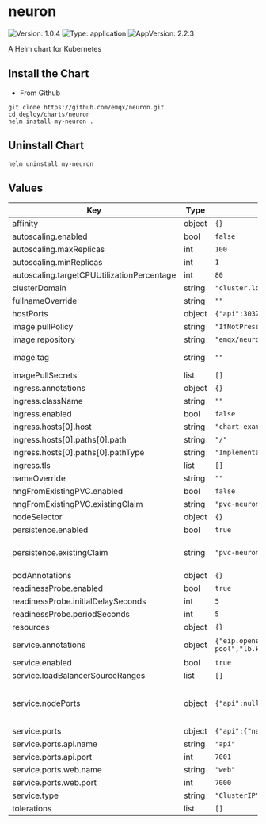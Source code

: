 # neuron

![Version: 1.0.4](https://img.shields.io/badge/Version-1.0.4-informational?style=flat-square) ![Type: application](https://img.shields.io/badge/Type-application-informational?style=flat-square) ![AppVersion: 2.2.3](https://img.shields.io/badge/AppVersion-2.2.3-informational?style=flat-square)

A Helm chart for Kubernetes


## Install the Chart

- From Github
```
git clone https://github.com/emqx/neuron.git
cd deploy/charts/neuron
helm install my-neuron .
```

## Uninstall Chart
```
helm uninstall my-neuron
```

## Values

| Key | Type | Default | Description |
|-----|------|---------|-------------|
| affinity | object | `{}` |  |
| autoscaling.enabled | bool | `false` |  |
| autoscaling.maxReplicas | int | `100` |  |
| autoscaling.minReplicas | int | `1` |  |
| autoscaling.targetCPUUtilizationPercentage | int | `80` |  |
| clusterDomain | string | `"cluster.local"` | Kubernetes Cluster Domain |
| fullnameOverride | string | `""` |  |
| hostPorts | object | `{"api":30371,"enabled":false,"web":30370}` | only for kubeedge deployment |
| image.pullPolicy | string | `"IfNotPresent"` |  |
| image.repository | string | `"emqx/neuron"` |  |
| image.tag | string | `""` | Overrides the image tag whose default is the chart appVersion. |
| imagePullSecrets | list | `[]` |  |
| ingress.annotations | object | `{}` |  |
| ingress.className | string | `""` |  |
| ingress.enabled | bool | `false` |  |
| ingress.hosts[0].host | string | `"chart-example.local"` |  |
| ingress.hosts[0].paths[0].path | string | `"/"` |  |
| ingress.hosts[0].paths[0].pathType | string | `"ImplementationSpecific"` |  |
| ingress.tls | list | `[]` |  |
| nameOverride | string | `""` |  |
| nngFromExistingPVC.enabled | bool | `false` |  |
| nngFromExistingPVC.existingClaim | string | `"pvc-neuron-tmp"` |  |
| nodeSelector | object | `{}` |  |
| persistence.enabled | bool | `true` |  |
| persistence.existingClaim | string | `"pvc-neuron-data"` | Existing PersistentVolumeClaims The value is evaluated as a template So, for example, the name can depend on .Release or .Chart |
| podAnnotations | object | `{}` |  |
| readinessProbe.enabled | bool | `true` |  |
| readinessProbe.initialDelaySeconds | int | `5` |  |
| readinessProbe.periodSeconds | int | `5` |  |
| resources | object | `{}` |  |
| service.annotations | object | `{"eip.openelb.kubesphere.io/v1alpha2":"eip-pool","lb.kubesphere.io/v1alpha1":"openelb","protocol.openelb.kubesphere.io/v1alpha1":"layer2"}` | Provide any additional annotations which may be required. Evaluated as a template |
| service.enabled | bool | `true` |  |
| service.loadBalancerSourceRanges | list | `[]` | loadBalancerSourceRanges: - 10.10.10.0/24  |
| service.nodePorts | object | `{"api":null,"web":null}` | Specify the nodePort(s) value for the LoadBalancer and NodePort service types. ref: https://kubernetes.io/docs/concepts/services-networking/service/#type-nodeport |
| service.ports | object | `{"api":{"name":"api","port":7001},"web":{"name":"web","port":7000}}` | Service ports |
| service.ports.api.name | string | `"api"` | Neuron API port name |
| service.ports.api.port | int | `7001` | Neuron API port |
| service.ports.web.name | string | `"web"` | Neuron Dashboard port name |
| service.ports.web.port | int | `7000` | Neuron Dashboard port |
| service.type | string | `"ClusterIP"` |  |
| tolerations | list | `[]` |  |